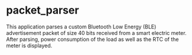 # packet_parser
This application parses a custom Bluetooth Low Energy (BLE) advertisement packet of size 40 bits received from a smart electric meter. After parsing, power consumption of the load as well as the RTC of the meter is displayed.
